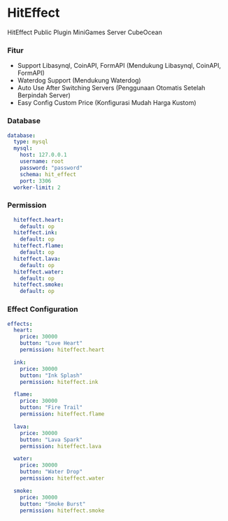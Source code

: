 # HitEffect
HitEffect Public Plugin MiniGames Server CubeOcean

### Fitur
- Support Libasynql, CoinAPI, FormAPI (Mendukung Libasynql, CoinAPI, FormAPI)
- Waterdog Support (Mendukung Waterdog)
- Auto Use After Switching Servers (Penggunaan Otomatis Setelah Berpindah Server)
- Easy Config Custom Price (Konfigurasi Mudah Harga Kustom)

### Database
```yaml
database:
  type: mysql
  mysql:
    host: 127.0.0.1
    username: root
    password: "password"
    schema: hit_effect
    port: 3306
  worker-limit: 2
```

### Permission
```yaml
  hiteffect.heart:
    default: op
  hiteffect.ink:
    default: op
  hiteffect.flame:
    default: op
  hiteffect.lava:
    default: op
  hiteffect.water:
    default: op
  hiteffect.smoke:
    default: op
```

### Effect Configuration
```yaml
effects:
  heart:
    price: 30000
    button: "Love Heart"
    permission: hiteffect.heart

  ink:
    price: 30000
    button: "Ink Splash"
    permission: hiteffect.ink

  flame:
    price: 30000
    button: "Fire Trail"
    permission: hiteffect.flame

  lava:
    price: 30000
    button: "Lava Spark"
    permission: hiteffect.lava

  water:
    price: 30000
    button: "Water Drop"
    permission: hiteffect.water

  smoke:
    price: 30000
    button: "Smoke Burst"
    permission: hiteffect.smoke
```
